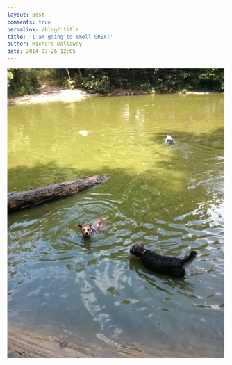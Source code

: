 ```yaml
---
layout: post
comments: true
permalink: /blog/:title
title: 'I am going to smell GREAT'
author: Richard Dallaway
date: 2014-07-26 12:05
---
```


<div><a href="/media/tp_IMG_20140726_115847.jpg"><img src="/media/tp_thumb_IMG_20140726_115847.jpg" width="500" height="667"/></a></div>


  
      
